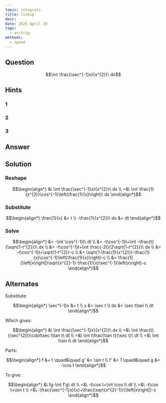 ```yaml
---
topic: integrals
title: lineup
desc: 
date: 2025 April 19
tags:
  - arctrig
methods:
  - speed
---
```



## Question
```math
\int \frac{\sec^{-1}x}{x^{2}}\ dx
```


## Hints

### 1

### 2

### 3


## Answer
```math

```


## Solution

### Reshape
```math
\begin{align*}
  &\ \int \frac{\sec^{-1}x}{x^{2}}\ dx
  \\ =&\ \int \frac{1}{x^{2}}\cos^{-1}\left(\frac{1}{x}\right)\ dx
\end{align*}
```

### Substitute
```math
\begin{align*}
  \frac{1}{x} &= t
  \\ -\frac{1}{x^{2}}\ dx &= dt
\end{align*}
```

### Solve
```math
\begin{align*}
  &= -\int \cos^{-1}t\ dt
  \\ &= -t\cos^{-1}t+\int -\frac{t}{\sqrt{1-t^{2}}}\ dx
  \\ &= -t\cos^{-1}t+\int \frac{-2t}{2\sqrt{1-t^{2}}}\ dx
  \\ &= -t\cos^{-1}t+\sqrt{1-t^{2}}-c
  \\ &= \sqrt{1-\frac{1}{x^{2}}}-\frac{1}{x}\cos^{-1}\left(\frac{1}{x}\right)-c
  \\ &= \frac{1}{\left|x\right|}\sqrt{x^{2}-1}-\frac{1}{x}\sec^{-1}\left(x\right)-c
\end{align*}
```


## Alternates

Substitute:

```math
\begin{align*}
  \sec^{-1}x &= t
  \\ x &= \sec t
  \\ dx &= \sec t\tan t\ dt
\end{align*}
```

Which gives:

```math
\begin{align*}
  &\ \int \frac{\sec^{-1}x}{x^{2}}\ dx
  \\ =&\ \int \frac{t}{\sec^{2}t}\cdot\sec t\tan t\ dt
  \\ =&\ \int t\frac{\tan t}{\sec t}\ dt
  \\ =&\ \int t\sin t\ dt
\end{align*}
```

Parts:

```math
\begin{align*}
      f &= t \quad&\quad g' &= \sin t
  \\ f' &= 1 \quad&\quad g &= -\cos t
\end{align*}
```

To give:

```math
\begin{align*}
  &\ fg-\int f'g\ dt
  \\ =&\ -t\cos t+\int \cos t\ dt
  \\ =&\ -t\cos t+\sin t
  \\ =&\ -\frac{\sec^{-1}x}{x}+\frac{\sqrt{x^{2}-1}}{\left|x\right|}-c
\end{align*}
```
